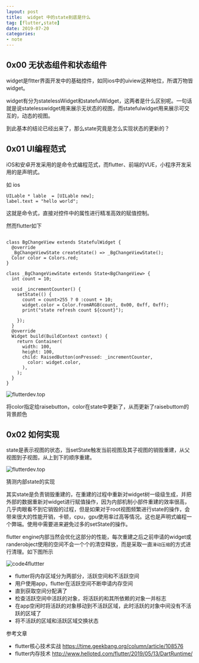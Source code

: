```yaml
---
layout: post
title:  widget 中的state到底是什么
tag: [flutter,state]
date: 2019-07-20
categories:
- note
---
```


## 0x00 无状态组件和状态组件

widget是fltter界面开发中的基础控件，如同ios中的uiview这种地位，所谓万物皆widget。

widget有分为statelessWidget和statefulWidget，这两者是什么区别呢。一句话就是说statelesswidget用来展示无状态的视图，而statefulwidget用来展示可交互的，动态的视图。 

到此基本的结论已经出来了，那么state究竟是怎么实现状态的更新的？

## 0x01 UI编程范式

iOS和安卓开发采用的是命令式编程范式，而flutter、前端的VUE，小程序开发采用的是声明式。

如 ios

```
UILable * lable  = [UILable new];
label.text = "hello world";
```
这就是命令式，直接对控件中的属性进行精准高效的赋值控制。

然而flutter如下

```

class BgChangeView extends StatefulWidget {
  @override
  _BgChangeViewState createState() => _BgChangeViewState();
  Color color = Colors.red;
}

class _BgChangeViewState extends State<BgChangeView> {
  int count = 10;

  void _incrementCounter() {
    setState(() {
      count = count>255 ? 0 :count + 10;
      widget.color = Color.fromARGB(count, 0x00, 0xff, 0xff);
      print("state refresh count ${count}");

    });
  }
  @override
  Widget build(BuildContext context) {
    return Container(
      width: 100,
      height: 100,
      child: RaisedButton(onPressed: _incrementCounter,
        color: widget.color,
      ),
    );
  }
}

```

![flutterdev.top](http://code4flutter.oss-cn-beijing.aliyuncs.com/imgs/widget_state_rebuild_demo.png)

将color指定给raisebutton，color在state中更新了，从而更新了raisebuttom的背景颜色


## 0x02 如何实现

state是表示视图的状态，当setState触发当前视图及其子视图的销毁重建，从父视图到子视图，从上到下的顺序重建。

![flutterdev.top](http://code4flutter.oss-cn-beijing.aliyuncs.com/imgs/widget_state_rebuild.png)


猜测内部state的实现

其实state是负责销毁重建的，在重建的过程中重新对widget树一级级生成，并把外部的数据重新对widget进行赋值操作，因为内部机制小部件重建的效率很高，几乎肉眼看不到它销毁的过程，但是如果对于root视图频繁进行state的操作，会带来很大的性能开销，卡顿，cpu，gpu使用率过高等情况。这也是声明式编程一个弊端。使用中需要进来避免过多的setState的操作。

flutter engine内部当然会优化这部分的性能，每次重建之后之前申请的widget或randerobject使用的空间不会一个个的清空释放，而是采取一直`滑动压缩`的方式进行清理。如下图所示

![code4fluttter](http://code4flutter.oss-cn-beijing.aliyuncs.com/imgs/dart_gc.png)


* flutter将内存区域分为两部分，活跃空间和不活跃空间
* 用户使用app，flutter在活跃空间不断申请内存空间
* 直到获取空间分配满了
* 检查活跃空间中活跃的对象，将活跃的和其所依赖的对象一并标志
* 在app空闲时将活跃的对象移动到不活跃区域，此时活跃的对象中间没有不活跃的区域了
* 将不活跃的区域和活跃区域交换状态




参考文章
>
* flutter核心技术实战 https://time.geekbang.org/column/article/108576
* flutter内存技术 http://www.helloted.com/flutter/2019/05/13/DartRuntime/